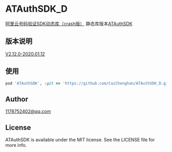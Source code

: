 # ATAuthSDK_D
[阿里云号码验证SDK动态库（crash版）](https://help.aliyun.com/product/75010.html?spm=a2c4g.11174283.6.540.79f229d3qHCmVk)
静态库版本[ATAuthSDK](https://github.com/CaiChenghan/ATAuthSDK)

## 版本说明
[V2.12.0-2020.01.12](https://github.com/CaiChenghan/ATAuthSDK_D/blob/master/ATAuthSDKNote.txt)

## 使用

```ruby
pod 'ATAuthSDK', :git => 'https://github.com/CaiChenghan/ATAuthSDK_D.git', :tag => '2.12.0'
```

## Author

1178752402@qq.com

## License

ATAuthSDK is available under the MIT license. See the LICENSE file for more info.



